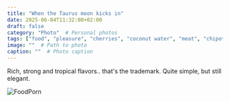 ```yaml
---
title: "When the Taurus moon kicks in"
date: 2025-06-04T11:32:08+02:00
draft: false
category: "Photo"  # Personal photos
tags: ["food", "pleasure", "cherries", "coconut water", "meat", "chipotle"]
image: ""  # Path to photo
caption: ""  # Photo caption
---
```

Rich, strong and tropical flavors.. that's the trademark. Quite simple, but still elegant.

![FoodPorn](/img/photo/flavors.jpeg)